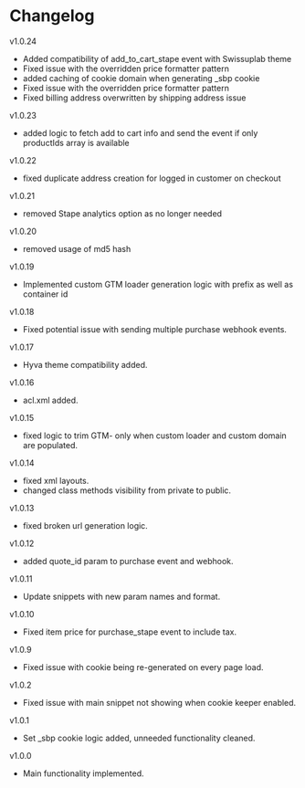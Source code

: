 # Changelog

v1.0.24
- Added compatibility of add_to_cart_stape event with Swissuplab theme
- Fixed issue with the overridden price formatter pattern
- added caching of cookie domain when generating _sbp cookie
- Fixed issue with the overridden price formatter pattern
- Fixed billing address overwritten by shipping address issue

v1.0.23
- added logic to fetch add to cart info and send the event if only productIds array is available

v1.0.22
- fixed duplicate address creation for logged in customer on checkout

v1.0.21
- removed Stape analytics option as no longer needed

v1.0.20
- removed usage of md5 hash

v1.0.19
- Implemented custom GTM loader generation logic with prefix as well as container id

v1.0.18
- Fixed potential issue with sending multiple purchase webhook events.

v1.0.17
- Hyva theme compatibility added.

v1.0.16
- acl.xml added.

v1.0.15
- fixed logic to trim GTM- only when custom loader and custom domain are populated.

v1.0.14
- fixed xml layouts.
- changed class methods visibility from private to public.

v1.0.13
- fixed broken url generation logic.

v1.0.12
- added quote_id param to purchase event and webhook.

v1.0.11
- Update snippets with new param names and format.

v1.0.10
- Fixed item price for purchase_stape event to include tax.

v1.0.9
- Fixed issue with cookie being re-generated on every page load.

v1.0.2
- Fixed issue with main snippet not showing when cookie keeper enabled.

v1.0.1
- Set _sbp cookie logic added, unneeded functionality cleaned.

v1.0.0
- Main functionality implemented.
